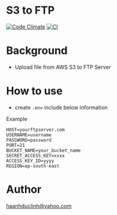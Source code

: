# S3 to FTP

[![Code Climate](https://codeclimate.com/github/haanhduclinh/s3-to-ftp.png)](https://codeclimate.com/github/haanhduclinh/s3-to-ftp) [![CI](https://circleci.com/gh/haanhduclinh/s3-to-ftp.svg?style=shield&circle-token=17308ffeff6fb73d43e833efa38c1f4fd86224b4)](https://circleci.com/gh/haanhduclinh/s3-to-ftp)

# Background
- Upload file from AWS S3 to FTP Server

# How to use
- create `.env` include below information

Example

```
HOST=yourftpserver.com
USERNAME=username
PASSWORD=password
PORT=21
BUCKET_NAME=your_bucket_name
SECRET_ACCESS_KEY=xxxx
ACCESS_KEY_ID=yyyy
REGION=ap-south-east

```

# Author

haanhduclinh@yahoo.com